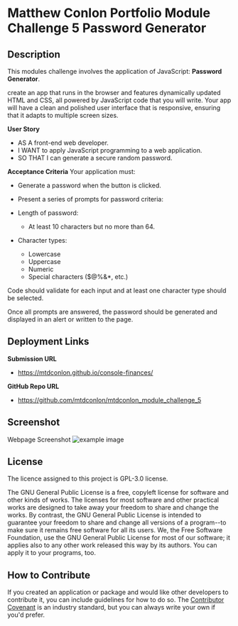 # Matthew Conlon Portfolio Module Challenge 5 Password Generator

## Description
This modules challenge involves the application of JavaScript: **Password Generator**.

create an app that runs in the browser and features dynamically updated HTML and CSS, all powered by JavaScript code that you will write. Your app will have a clean and polished user interface that is responsive, ensuring that it adapts to multiple screen sizes.

**User Story**
- AS A front-end web developer.
- I WANT to apply JavaScript programming to a web application.
- SO THAT I can generate a secure random password.

**Acceptance Criteria** 
Your application must:

- Generate a password when the button is clicked.
- Present a series of prompts for password criteria:

- Length of password:
    - At least 10 characters but no more than 64.

- Character types:
    - Lowercase
    - Uppercase
    - Numeric
    - Special characters ($@%&*, etc.)

Code should validate for each input and at least one character type should be selected.

Once all prompts are answered, the password should be generated and displayed in an alert or written to the page.

## Deployment Links
**Submission URL**
- https://mtdconlon.github.io/console-finances/

**GitHub Repo URL**
- https://github.com/mtdconlon/mtdconlon_module_challenge_5

## Screenshot
Webpage Screenshot
![example image](/assets/images/console_finances_screenshot.png)

## License
The licence assigned to this project is GPL-3.0 license.

The GNU General Public License is a free, copyleft license for software and other kinds of works. The licenses for most software and other practical works are designed to take away your freedom to share and change the works. By contrast, the GNU General Public License is intended to guarantee your freedom to share and change all versions of a program--to make sure it remains free software for all its users. We, the Free Software Foundation, use the GNU General Public License for most of our software; it applies also to any other work released this way by its authors. You can apply it to your programs, too.

## How to Contribute
If you created an application or package and would like other developers to contribute it, you can include guidelines for how to do so. The [Contributor Covenant](https://www.contributor-covenant.org/) is an industry standard, but you can always write your own if you'd prefer.
